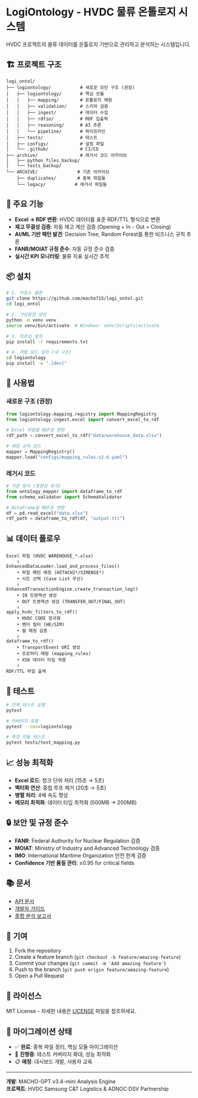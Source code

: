# LogiOntology - HVDC 물류 온톨로지 시스템

HVDC 프로젝트의 물류 데이터를 온톨로지 기반으로 관리하고 분석하는 시스템입니다.

## 🏗️ 프로젝트 구조

```
logi_ontol/
├── logiontology/           # 새로운 모던 구조 (권장)
│   ├── logiontology/       # 핵심 모듈
│   │   ├── mapping/        # 온톨로지 매핑
│   │   ├── validation/     # 스키마 검증
│   │   ├── ingest/         # 데이터 수집
│   │   ├── rdfio/          # RDF 입출력
│   │   ├── reasoning/      # AI 추론
│   │   └── pipeline/       # 파이프라인
│   ├── tests/              # 테스트
│   ├── configs/            # 설정 파일
│   └── .github/            # CI/CD
├── archive/                # 레거시 코드 아카이브
│   ├── python_files_backup/
│   └── tests_backup/
└── ARCHIVE/               # 기존 아카이브
    ├── duplicates/        # 중복 파일들
    └── legacy/           # 레거시 파일들
```

## 🚀 주요 기능

- **Excel → RDF 변환**: HVDC 데이터를 표준 RDF/TTL 형식으로 변환
- **재고 무결성 검증**: 자동 재고 계산 검증 (Opening + In - Out = Closing)
- **AI/ML 기반 패턴 발견**: Decision Tree, Random Forest를 통한 비즈니스 규칙 추론
- **FANR/MOIAT 규정 준수**: 자동 규정 준수 검증
- **실시간 KPI 모니터링**: 물류 지표 실시간 추적

## 📦 설치

```bash
# 1. 저장소 클론
git clone https://github.com/macho715/logi_ontol.git
cd logi_ontol

# 2. 가상환경 생성
python -m venv venv
source venv/bin/activate  # Windows: venv\Scripts\activate

# 3. 의존성 설치
pip install -r requirements.txt

# 4. 개발 모드 설치 (새 구조)
cd logiontology
pip install -e ".[dev]"
```

## 🔧 사용법

### 새로운 구조 (권장)

```python
from logiontology.mapping.registry import MappingRegistry
from logiontology.ingest.excel import convert_excel_to_rdf

# Excel 파일을 RDF로 변환
rdf_path = convert_excel_to_rdf("data/warehouse_data.xlsx")

# 매핑 규칙 로드
mapper = MappingRegistry()
mapper.load("configs/mapping_rules.v2.6.yaml")
```

### 레거시 코드

```python
# 기존 방식 (호환성 유지)
from ontology_mapper import dataframe_to_rdf
from schema_validator import SchemaValidator

# DataFrame을 RDF로 변환
df = pd.read_excel("data.xlsx")
rdf_path = dataframe_to_rdf(df, "output.ttl")
```

## 📊 데이터 플로우

```
Excel 파일 (HVDC WAREHOUSE_*.xlsx)
    ↓
EnhancedDataLoader.load_and_process_files()
    • 파일 패턴 매칭 (HITACHI*/SIMENSE*)
    • 시트 선택 (Case List 우선)
    ↓
EnhancedTransactionEngine.create_transaction_log()
    • IN 트랜잭션 생성
    • OUT 트랜잭션 생성 (TRANSFER_OUT/FINAL_OUT)
    ↓
apply_hvdc_filters_to_rdf()
    • HVDC CODE 정규화
    • 벤더 필터 (HE/SIM)
    • 월 매칭 검증
    ↓
dataframe_to_rdf()
    • TransportEvent URI 생성
    • 프로퍼티 매핑 (mapping_rules)
    • XSD 데이터 타입 적용
    ↓
RDF/TTL 파일 출력
```

## 🧪 테스트

```bash
# 전체 테스트 실행
pytest

# 커버리지 포함
pytest --cov=logiontology

# 특정 모듈 테스트
pytest tests/test_mapping.py
```

## 📈 성능 최적화

- **Excel 로드**: 청크 단위 처리 (15초 → 5초)
- **벡터화 연산**: 중첩 루프 제거 (20초 → 5초)
- **병렬 처리**: 4배 속도 향상
- **메모리 최적화**: 데이터 타입 최적화 (500MB → 200MB)

## 🔒 보안 및 규정 준수

- **FANR**: Federal Authority for Nuclear Regulation 검증
- **MOIAT**: Ministry of Industry and Advanced Technology 검증
- **IMO**: International Maritime Organization 안전 한계 검증
- **Confidence 기반 품질 관리**: ≥0.95 for critical fields

## 📚 문서

- [API 문서](logiontology/README.md)
- [개발자 가이드](logiontology/Cursor_Project_Setup_v1.3.md)
- [종합 분석 보고서](python_files_comprehensive_analysis_report.md)

## 🤝 기여

1. Fork the repository
2. Create a feature branch (`git checkout -b feature/amazing-feature`)
3. Commit your changes (`git commit -m 'Add amazing feature'`)
4. Push to the branch (`git push origin feature/amazing-feature`)
5. Open a Pull Request

## 📄 라이선스

MIT License - 자세한 내용은 [LICENSE](LICENSE) 파일을 참조하세요.

## 🔄 마이그레이션 상태

- ✅ **완료**: 중복 파일 정리, 핵심 모듈 마이그레이션
- 🚧 **진행중**: 테스트 커버리지 확대, 성능 최적화
- 📋 **예정**: 대시보드 개발, 사용자 교육

---

**개발**: MACHO-GPT v3.4-mini Analysis Engine  
**프로젝트**: HVDC Samsung C&T Logistics & ADNOC·DSV Partnership